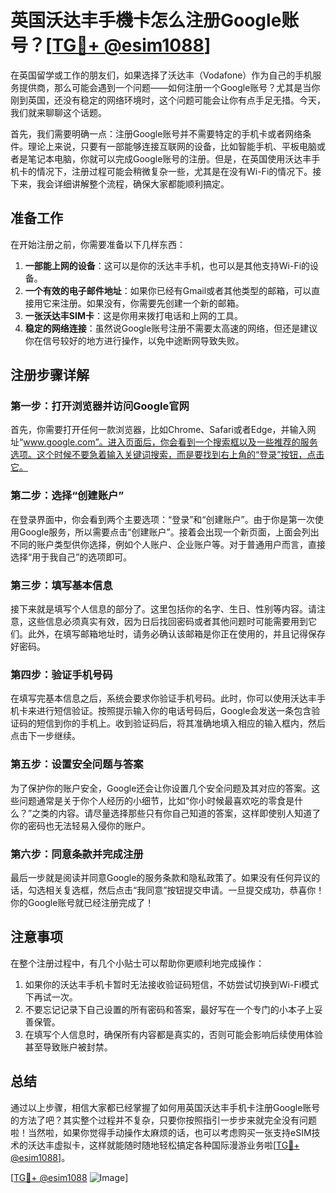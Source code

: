 # 英国沃达丰手機卡怎么注册Google账号？[[TG💪+ @esim1088](https://t.me/s/esim1088)]

在英国留学或工作的朋友们，如果选择了沃达丰（Vodafone）作为自己的手机服务提供商，那么可能会遇到一个问题——如何注册一个Google账号？尤其是当你刚到英国，还没有稳定的网络环境时，这个问题可能会让你有点手足无措。今天，我们就来聊聊这个话题。

首先，我们需要明确一点：注册Google账号并不需要特定的手机卡或者网络条件。理论上来说，只要有一部能够连接互联网的设备，比如智能手机、平板电脑或者是笔记本电脑，你就可以完成Google账号的注册。但是，在英国使用沃达丰手机卡的情况下，注册过程可能会稍微复杂一些，尤其是在没有Wi-Fi的情况下。接下来，我会详细讲解整个流程，确保大家都能顺利搞定。

## 准备工作

在开始注册之前，你需要准备以下几样东西：

1. **一部能上网的设备**：这可以是你的沃达丰手机，也可以是其他支持Wi-Fi的设备。
2. **一个有效的电子邮件地址**：如果你已经有Gmail或者其他类型的邮箱，可以直接用它来注册。如果没有，你需要先创建一个新的邮箱。
3. **一张沃达丰SIM卡**：这是你用来拨打电话和上网的工具。
4. **稳定的网络连接**：虽然说Google账号注册不需要太高速的网络，但还是建议你在信号较好的地方进行操作，以免中途断网导致失败。

## 注册步骤详解

### 第一步：打开浏览器并访问Google官网

首先，你需要打开任何一款浏览器，比如Chrome、Safari或者Edge，并输入网址“www.google.com”。进入页面后，你会看到一个搜索框以及一些推荐的服务选项。这个时候不要急着输入关键词搜索，而是要找到右上角的“登录”按钮，点击它。

### 第二步：选择“创建账户”

在登录界面中，你会看到两个主要选项：“登录”和“创建账户”。由于你是第一次使用Google服务，所以需要点击“创建账户”。接着会出现一个新页面，上面会列出不同的账户类型供你选择，例如个人账户、企业账户等。对于普通用户而言，直接选择“用于我自己”的选项即可。

### 第三步：填写基本信息

接下来就是填写个人信息的部分了。这里包括你的名字、生日、性别等内容。请注意，这些信息必须真实有效，因为日后找回密码或者其他问题时可能需要用到它们。此外，在填写邮箱地址时，请务必确认该邮箱是你正在使用的，并且记得保存好密码。

### 第四步：验证手机号码

在填写完基本信息之后，系统会要求你验证手机号码。此时，你可以使用沃达丰手机卡来进行短信验证。按照提示输入你的电话号码后，Google会发送一条包含验证码的短信到你的手机上。收到验证码后，将其准确地填入相应的输入框内，然后点击下一步继续。

### 第五步：设置安全问题与答案

为了保护你的账户安全，Google还会让你设置几个安全问题及其对应的答案。这些问题通常是关于你个人经历的小细节，比如“你小时候最喜欢吃的零食是什么？”之类的内容。请尽量选择那些只有你自己知道的答案，这样即使别人知道了你的密码也无法轻易入侵你的账户。

### 第六步：同意条款并完成注册

最后一步就是阅读并同意Google的服务条款和隐私政策了。如果没有任何异议的话，勾选相关复选框，然后点击“我同意”按钮提交申请。一旦提交成功，恭喜你！你的Google账号就已经注册完成了！

## 注意事项

在整个注册过程中，有几个小贴士可以帮助你更顺利地完成操作：

1. 如果你的沃达丰手机卡暂时无法接收验证码短信，不妨尝试切换到Wi-Fi模式下再试一次。
2. 不要忘记记录下自己设置的所有密码和答案，最好写在一个专门的小本子上妥善保管。
3. 在填写个人信息时，确保所有内容都是真实的，否则可能会影响后续使用体验甚至导致账户被封禁。

## 总结

通过以上步骤，相信大家都已经掌握了如何用英国沃达丰手机卡注册Google账号的方法了吧？其实整个过程并不复杂，只要你按照指引一步步来就完全没有问题啦！当然啦，如果你觉得手动操作太麻烦的话，也可以考虑购买一张支持eSIM技术的沃达丰虚拟卡，这样就能随时随地轻松搞定各种国际漫游业务啦[[TG💪+ @esim1088](https://t.me/s/esim1088)]。

[[TG💪+ @esim1088](https://t.me/s/esim1088) ![Image](https://i.postimg.cc/4NQfJmqS/Snipaste-2025-05-13-00-14-12.png)]